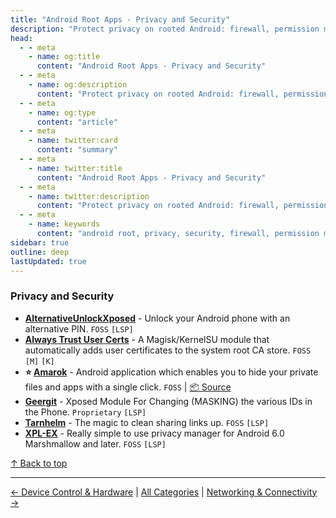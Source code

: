 ```yaml
---
title: "Android Root Apps - Privacy and Security"
description: "Protect privacy on rooted Android: firewall, permission managers, encryption tools, and privacy-focused mods to limit tracking and data leakage."
head:
  - - meta
    - name: og:title
      content: "Android Root Apps - Privacy and Security"
  - - meta
    - name: og:description
      content: "Protect privacy on rooted Android: firewall, permission managers, encryption tools, and privacy-focused mods to limit tracking and data leakage."
  - - meta
    - name: og:type
      content: "article"
  - - meta
    - name: twitter:card
      content: "summary"
  - - meta
    - name: twitter:title
      content: "Android Root Apps - Privacy and Security"
  - - meta
    - name: twitter:description
      content: "Protect privacy on rooted Android: firewall, permission managers, encryption tools, and privacy-focused mods to limit tracking and data leakage."
  - - meta
    - name: keywords
      content: "android root, privacy, security, firewall, permission manager, encryption, rooted privacy apps"
sidebar: true
outline: deep
lastUpdated: true
---
```


### Privacy and Security
- **[AlternativeUnlockXposed](https://github.com/leohearts/AlternativeUnlockXposed)** - Unlock your Android phone with an alternative PIN. `FOSS` `[LSP]`
- **[Always Trust User Certs](https://github.com/NVISOsecurity/AlwaysTrustUserCerts)** - A Magisk/KernelSU module that automatically adds user certificates to the system root CA store. `FOSS` `[M]` `[K]`
- **⭐ [Amarok](https://f-droid.org/zh_Hans/packages/deltazero.amarok.foss/)** - Android application which enables you to hide your private files and apps with a single click. `FOSS` | [📦 Source](https://github.com/deltazefiro/Amarok-Hider)
- **[Geergit](https://github.com/pyshivam/geergit-discussion)** - Xposed Module For Changing (MASKING) the various IDs in the Phone. `Proprietary` `[LSP]`
- **[Tarnhelm](https://github.com/lz233/Tarnhelm)** - The magic to clean sharing links up. `FOSS` `[LSP]`
- **[XPL-EX](https://github.com/0bbedCode/XPL-EX)** - Really simple to use privacy manager for Android 6.0 Marshmallow and later. `FOSS` `[LSP]`

[↑ Back to top](#table-of-contents)

---
[← Device Control & Hardware](./device-control-and-hardware.md) | [All Categories](./index.md) | [Networking & Connectivity →](./networking-and-connectivity.md)

